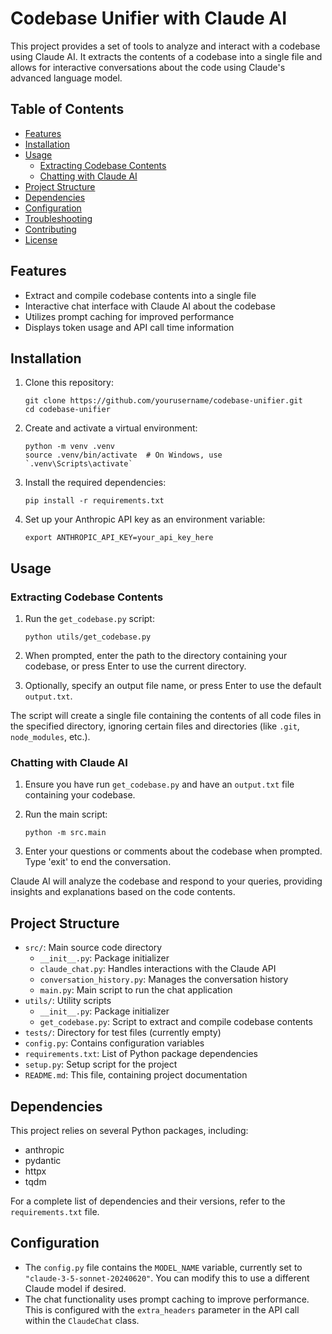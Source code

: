 # Codebase Unifier with Claude AI

This project provides a set of tools to analyze and interact with a codebase using Claude AI. It extracts the contents of a codebase into a single file and allows for interactive conversations about the code using Claude's advanced language model.

## Table of Contents

- [Features](#features)
- [Installation](#installation)
- [Usage](#usage)
  - [Extracting Codebase Contents](#extracting-codebase-contents)
  - [Chatting with Claude AI](#chatting-with-claude-ai)
- [Project Structure](#project-structure)
- [Dependencies](#dependencies)
- [Configuration](#configuration)
- [Troubleshooting](#troubleshooting)
- [Contributing](#contributing)
- [License](#license)

## Features

- Extract and compile codebase contents into a single file
- Interactive chat interface with Claude AI about the codebase
- Utilizes prompt caching for improved performance
- Displays token usage and API call time information

## Installation

1. Clone this repository:

   ```
   git clone https://github.com/yourusername/codebase-unifier.git
   cd codebase-unifier
   ```

2. Create and activate a virtual environment:

   ```
   python -m venv .venv
   source .venv/bin/activate  # On Windows, use `.venv\Scripts\activate`
   ```

3. Install the required dependencies:

   ```
   pip install -r requirements.txt
   ```

4. Set up your Anthropic API key as an environment variable:
   ```
   export ANTHROPIC_API_KEY=your_api_key_here
   ```

## Usage

### Extracting Codebase Contents

1. Run the `get_codebase.py` script:

   ```
   python utils/get_codebase.py
   ```

2. When prompted, enter the path to the directory containing your codebase, or press Enter to use the current directory.

3. Optionally, specify an output file name, or press Enter to use the default `output.txt`.

The script will create a single file containing the contents of all code files in the specified directory, ignoring certain files and directories (like `.git`, `node_modules`, etc.).

### Chatting with Claude AI

1. Ensure you have run `get_codebase.py` and have an `output.txt` file containing your codebase.

2. Run the main script:

   ```
   python -m src.main
   ```

3. Enter your questions or comments about the codebase when prompted. Type 'exit' to end the conversation.

Claude AI will analyze the codebase and respond to your queries, providing insights and explanations based on the code contents.

## Project Structure

- `src/`: Main source code directory
  - `__init__.py`: Package initializer
  - `claude_chat.py`: Handles interactions with the Claude API
  - `conversation_history.py`: Manages the conversation history
  - `main.py`: Main script to run the chat application
- `utils/`: Utility scripts
  - `__init__.py`: Package initializer
  - `get_codebase.py`: Script to extract and compile codebase contents
- `tests/`: Directory for test files (currently empty)
- `config.py`: Contains configuration variables
- `requirements.txt`: List of Python package dependencies
- `setup.py`: Setup script for the project
- `README.md`: This file, containing project documentation

## Dependencies

This project relies on several Python packages, including:

- anthropic
- pydantic
- httpx
- tqdm

For a complete list of dependencies and their versions, refer to the `requirements.txt` file.

## Configuration

- The `config.py` file contains the `MODEL_NAME` variable, currently set to `"claude-3-5-sonnet-20240620"`. You can modify this to use a different Claude model if desired.
- The chat functionality uses prompt caching to improve performance. This is configured with the `extra_headers` parameter in the API call within the `ClaudeChat` class.
